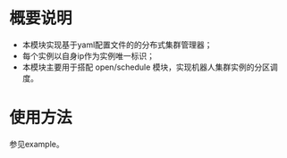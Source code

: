 # 概要说明
* 本模块实现基于yaml配置文件的的分布式集群管理器；
* 每个实例以自身ip作为实例唯一标识；
* 本模块主要用于搭配 open/schedule 模块，实现机器人集群实例的分区调度。

# 使用方法
参见example。
